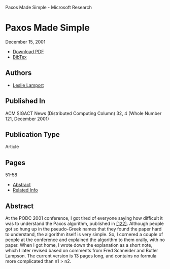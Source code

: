 Paxos Made Simple - Microsoft Research

# Paxos Made Simple

December 15, 2001

- [Download PDF](https://www.microsoft.com/en-us/research/wp-content/uploads/2016/12/paxos-simple-Copy.pdf)
- [BibTex](https://www.microsoft.com/en-us/research/publication/paxos-made-simple/bibtex/)

## Authors

- [Leslie Lamport](https://www.microsoft.com/en-us/research/people/lamport/)

## Published In

ACM SIGACT News (Distributed Computing Column) 32, 4 (Whole Number 121, December 2001)

## Publication Type

Article

## Pages

51-58

- [Abstract](https://www.microsoft.com/en-us/research/publication/paxos-made-simple/?from=http%3A%2F%2Fresearch.microsoft.com%2Fen-us%2Fum%2Fpeople%2Flamport%2Fpubs%2Fpaxos-simple.pdf#abstract)
- [Related Info](https://www.microsoft.com/en-us/research/publication/paxos-made-simple/?from=http%3A%2F%2Fresearch.microsoft.com%2Fen-us%2Fum%2Fpeople%2Flamport%2Fpubs%2Fpaxos-simple.pdf#related_info)

## Abstract

At the PODC 2001 conference, I got tired of everyone saying how difficult it was to understand the Paxos algorithm, published in [[122]](https://www.microsoft.com/en-us/research/publication/part-time-parliament/). Although people got so hung up in the pseudo-Greek names that they found the paper hard to understand, the algorithm itself is very simple. So, I cornered a couple of people at the conference and explained the algorithm to them orally, with no paper. When I got home, I wrote down the explanation as a short note, which I later revised based on comments from Fred Schneider and Butler Lampson. The current version is 13 pages long, and contains no formula more complicated than n1 > n2.